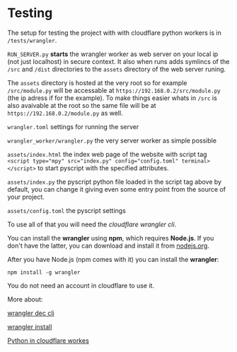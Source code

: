 # Testing

The setup for testing the project with with cloudflare python workers is in `/tests/wrangler`.

`RUN_SERVER.py` **starts** the wrangler worker as web server on your local ip (not just localhost) in secure context. It also when runs adds symlincs of the `/src` and `/dist` directories to the `assets` directory of the web server runing.

The `assets` directory is hosted at the very root so for example `/src/module.py` will be accessable at `https://192.168.0.2/src/module.py` (the ip adress if for the example). To make things easier whats in `/src` is also avaivable at the root so the same file will be at `https://192.168.0.2/module.py` as well.



`wrangler.toml` settings for running the server

`wrangler_worker/wrangler.py` the very server worker as simple possible

`assets/index.html` the index web page of the website with script tag `<script type="mpy" src="index.py" config="config.toml" terminal></script>` to start pyscript with the specified attributes.

`assets/index.py` the pyscript python file loaded in the script tag above by default, you can change it giving even some entry point from the source of your project.

`assets/config.toml` the pyscript settings


To use all of that you will need the *cloudflare wrangler cli*.

You can install the **wrangler** using **npm**, which requires **Node.js**. If you don't have the latter, you can download and install it from [nodejs.org](nodejs.org). 

After you have Node.js (npm comes with it) you can install the **wrangler**:

```
npm install -g wrangler
```

You do not need an account in cloudflare to use it.

More about:

[wrangler dec cli](https://developers.cloudflare.com/workers/wrangler/commands/#dev)

[wrangler install](https://developers.cloudflare.com/workers/wrangler/install-and-update/)

[Python in cloudflare workes](https://developers.cloudflare.com/workers/languages/python/)